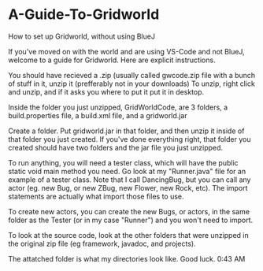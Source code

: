 # A-Guide-To-Gridworld
How to set up Gridworld, without using BlueJ

If you've moved on with the world and are using VS-Code and not BlueJ, welcome to a guide for Gridworld.
Here are explicit instructions.

You should have recieved a .zip (usually called gwcode.zip file with a bunch of stuff in it, unzip it 
(prefferably not in your downloads)
To unzip, right click and unzip, and if it asks you where to put it put it in desktop.

Inside the folder you just unzipped, GridWorldCode, are 3 folders, a build.properties file, a build.xml 
file, and a gridworld.jar


Create a folder. Put gridworld.jar in that folder, and then unzip it inside of that folder you just created.
If you've done everything right, that folder you created should have two folders and the jar file you just 
unzipped. 

To run anything, you will need a tester class, which will have the public static void main method you need.
Go look at my "Runner.java" file for an example of a tester class. Note that I call DancingBug, but you can 
call any actor (eg. new Bug, or new ZBug, new Flower, new Rock, etc).
The import statements are actually what import those files to use. 

To create new actors, you can create the new Bugs, or actors, in the same folder as the Tester (or in my case
"Runner") and you won't need to import. 

To look at the source code, look at the other folders that were unzipped in the original zip file (eg framework,
javadoc, and projects).

The attatched folder is what my directories look like. Good luck.
0:43 AM
